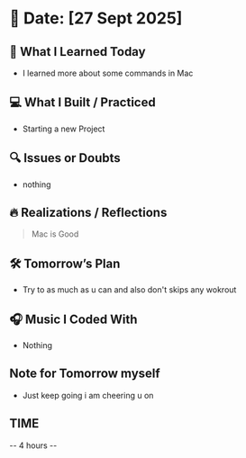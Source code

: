 # 📅 Date: [27 Sept 2025]

## 🧠 What I Learned Today

- I learned more about some commands in Mac

## 💻 What I Built / Practiced

- Starting a new Project

## 🔍 Issues or Doubts

- nothing

## 🔥 Realizations / Reflections

> Mac is Good

## 🛠 Tomorrow’s Plan

- Try to as much as u can and also don't skips any wokrout

## 🎧 Music I Coded With

- Nothing

## Note for Tomorrow myself

- Just keep going i am cheering u on

## TIME

-- 4 hours --

